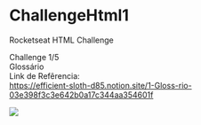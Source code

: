 # ChallengeHtml1
Rocketseat HTML Challenge

Challenge 1/5<br>
Glossário <br>
Link de Refêrencia: <br>
https://efficient-sloth-d85.notion.site/1-Gloss-rio-03e398f3c3e642b0a17c344aa354601f

<img src="https://user-images.githubusercontent.com/26207086/156859324-a75796e8-c2c8-4d6b-a9cc-c5d49d3977a4.jpg"/>
